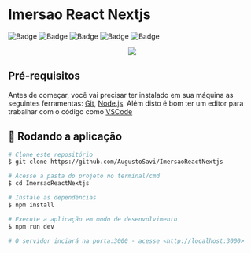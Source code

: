 <h1>Imersao React Nextjs</h1>

![Badge](https://img.shields.io/github/issues/AugustoSavi/ImersaoReactNextjs)
![Badge](https://img.shields.io/github/forks/AugustoSavi/ImersaoReactNextjs)
![Badge](https://img.shields.io/github/stars/AugustoSavi/ImersaoReactNextjs)
![Badge](https://img.shields.io/github/license/AugustoSavi/ImersaoReactNextjs)
![Badge](https://img.shields.io/twitter/url?url=https%3A%2F%2Fgithub.com%2FAugustoSavi%2FImersaoReactNextjs)

<div align="center"><img src="https://user-images.githubusercontent.com/32443720/169759006-c26a801d-a2f6-4824-aeab-36593b1125ce.png"/></div>

## Pré-requisitos
Antes de começar, você vai precisar ter instalado em sua máquina as seguintes ferramentas:
[Git](https://git-scm.com), [Node.js](https://nodejs.org/en/). 
Além disto é bom ter um editor para trabalhar com o código como [VSCode](https://code.visualstudio.com/)

## 🎲 Rodando a aplicação

```bash
# Clone este repositório
$ git clone https://github.com/AugustoSavi/ImersaoReactNextjs

# Acesse a pasta do projeto no terminal/cmd
$ cd ImersaoReactNextjs

# Instale as dependências
$ npm install

# Execute a aplicação em modo de desenvolvimento
$ npm run dev

# O servidor inciará na porta:3000 - acesse <http://localhost:3000>
```
